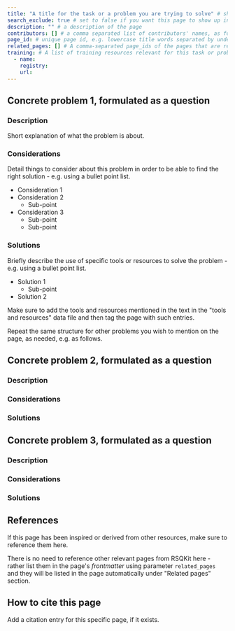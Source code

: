 ```yaml
---
title: "A title for the task or a problem you are trying to solve" # short title
search_exclude: true # set to false if you want this page to show up in search results
description: "" # a description of the page
contributors: [] # a comma separated list of contributors' names, as found in _data/CONTRIBUTORS.yml
page_id: # unique page id, e.g. lowercase title words separated by underscore(s) - for example page_id of 'version control' page could be version_control
related_pages: [] # A comma-separated page_ids of the pages that are related to the current page
training: # A list of training resources relevant for this task or problem (e.g from TeSS registry or elsewhere)
  - name:
    registry:
    url:
---
```


## Concrete problem 1, formulated as a question <!-- example: how to version control code? -->

### Description <!-- do not delete this heading and write your text below it -->

Short explanation of what the problem is about.

### Considerations <!-- do not delete this heading and write your text below it -->

Detail things to consider about this problem in order to be able to find the right solution - e.g. using a bullet point list.

- Consideration 1
- Consideration 2
  - Sub-point
- Consideration 3 
  - Sub-point 
  - Sub-point

### Solutions <!-- do not delete this heading and write your text below it -->

Briefly describe the use of specific tools or resources to solve the problem - e.g. using a bullet point list. 

- Solution 1
  - Sub-point
- Solution 2

Make sure to add the tools and resources mentioned in the text in the "tools and resources" data file and then
tag the page with such entries.

Repeat the same structure for other problems you wish to mention on the page, as needed, e.g. as follows.

## Concrete problem 2, formulated as a question <!-- example: how to use GitHub to share code ? -->
 
### Description <!-- do not delete this heading and write your text below it -->

### Considerations <!-- do not delete this heading and write your text below it -->

### Solutions <!-- do not delete this heading and write your text below it -->


## Concrete problem 3, formulated as a question <!-- example: how to use GitHub to share code ? -->

### Description <!-- do not delete this heading and write your text below it -->

### Considerations <!-- do not delete this heading and write your text below it -->

### Solutions <!-- do not delete this heading and write your text below it -->


## References <!-- do not delete this heading and write your text below it -->
If this page has been inspired or derived from other resources, make sure to reference them here.

There is no need to reference other relevant pages from RSQKit here - rather list them in the page's *frontmatter* 
using parameter `related_pages` and they will be listed in the page automatically under "Related pages" section.


## How to cite this page <!-- do not delete this heading and write your text below it -->
Add a citation entry for this specific page, if it exists.
 
